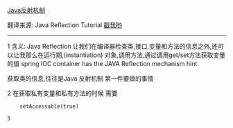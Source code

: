 [Java反射机制](http://wiki.jikexueyuan.com/project/java-reflection/)

翻译来源: Java Reflection Tutorial  [戳我哟](http://tutorials.jenkov.com/java-reflection/index.html)

-----

1 含义: Java Reflection 让我们在编译器检查类,接口,变量和方法的信息之外,还可以让我那么在运行期,(instantiation)
对象,调用方法,通过调用get/set方法获取变量的值
spring IOC container has the JAVA Reflection mechanism hint

获取类的信息,往往是Java 反射机制 第一件要做的事情


2  在获取私有变量和私有方法的时候 需要
~~~
    setAccessable(true)

3